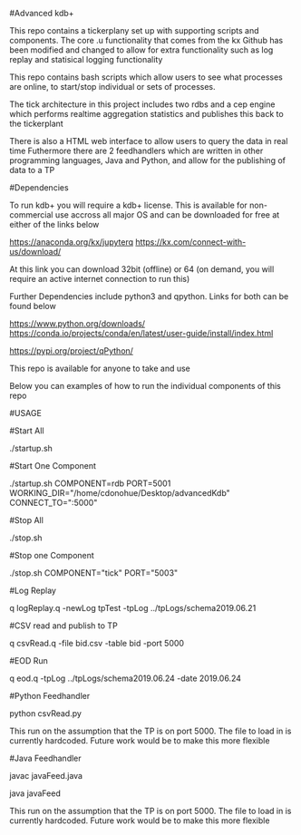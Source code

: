 #Advanced kdb+ 

This repo contains a tickerplany set up with supporting scripts and components. The core .u functionality that comes from the kx Github has been modified and changed to allow for extra functionality such as log replay and statisical logging functionality

This repo contains bash scripts which allow users to see what processes are online, to start/stop individual or sets of processes. 

The tick architecture in this project includes two rdbs and a cep engine which performs realtime aggregation statistics and publishes this back to the tickerplant

There is also a HTML web interface to allow users to query the data in real time
Futhermore there are 2 feedhandlers which are written in other programming languages, Java and Python, and allow for the publishing of data to a TP

#Dependencies

To run kdb+ you will require a kdb+ license. This is available for non-commercial use accross all major OS and can be downloaded for free at either of the links below

https://anaconda.org/kx/jupyterq
https://kx.com/connect-with-us/download/

At this link you can download 32bit (offline) or 64 (on demand, you will require an active internet connection to run this)

Further Dependencies include python3 and qpython. Links for both can be found below 

https://www.python.org/downloads/
https://conda.io/projects/conda/en/latest/user-guide/install/index.html

https://pypi.org/project/qPython/

This repo is available for anyone to take and use

Below you can examples of how to run the individual components of this repo

#USAGE

#Start All

./startup.sh

#Start One Component

./startup.sh  COMPONENT=rdb PORT=5001 WORKING_DIR="/home/cdonohue/Desktop/advancedKdb" CONNECT_TO=":5000"

#Stop All

./stop.sh

#Stop one Component

./stop.sh COMPONENT="tick" PORT="5003"

#Log Replay

q logReplay.q -newLog tpTest -tpLog ../tpLogs/schema2019.06.21 

#CSV read and publish to TP

q csvRead.q -file bid.csv -table bid -port 5000

#EOD Run

q eod.q -tpLog ../tpLogs/schema2019.06.24 -date 2019.06.24

#Python Feedhandler

python csvRead.py 

This run on the assumption that the TP is on port 5000. The file to load in is currently hardcoded. Future work would be to make this more flexible


#Java Feedhandler

javac javaFeed.java

java javaFeed

This run on the assumption that the TP is on port 5000. The file to load in is currently hardcoded. Future work would be to make this more flexible

